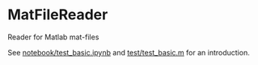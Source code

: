 # MatFileReader
Reader for Matlab mat-files

See [notebook/test_basic.ipynb](notebook/test_basic.ipynb) 
and [test/test_basic.m](test/test_basic.m) for an introduction.


